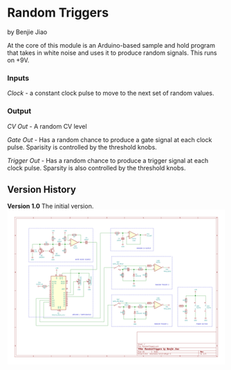 # Random Triggers
by Benjie Jiao

At the core of this module is an Arduino-based sample and hold program that takes in white noise and uses it to produce random signals. This runs on +9V.

### Inputs

*Clock* - a constant clock pulse to move to the next set of random values.

### Output

*CV Out* - A random CV level

*Gate Out* - Has a random chance to produce a gate signal at each clock pulse. Sparisity is controlled by the threshold knobs.

*Trigger Out* -  Has a random chance to produce a trigger signal at each clock pulse. Sparsity is also controlled by the threshold knobs.


## Version History

**Version 1.0**
The initial version.
<img src="./RandomTriggers 1.0.svg">
